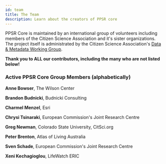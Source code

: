 ```yaml
---
id: team
title: The Team
description: Learn about the creators of PPSR core
---
```


PPSR Core is maintained by an international group of volunteers including members of the Citizen Science Association and it's sister organizations. The project itself is administrated by the Citizen Science Association's [Data & Metadata Working Group](https://www.citizenscience.org/get-involved/working-groups/data-and-metadata-working-group/).

**Thank you to ALL our contributors, including the many who are not listed below!**

### Active PPSR Core Group Members (alphabetically)

**Anne Bowser**, The Wilson Center

**Brandon Budnicki**, Budnicki Consulting  

**Charmel Menzel**, Esri

**Chrysi Tsinaraki**, European Commission's Joint Research Centre 

**Greg Newman**, Colorado State University, CitSci.org

**Peter Brenton**, Atlas of Living Australia  

**Sven Schade**, European Commission's Joint Research Centre 

**Xeni Kechagioglou**, LifeWatch ERIC
